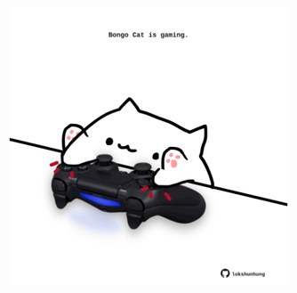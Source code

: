 <!-- built at 31/03/2025, 05:00:39 UTC -->
<p align="center">
  <img width="500" height="500" src="./ReadmeImage.svg">
</p>
